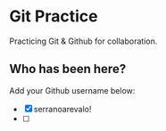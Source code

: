 # Git Practice

Practicing Git &amp; Github for collaboration.

## Who has been here?

Add your Github username below:

- [x] serranoarevalo!
- [ ]
